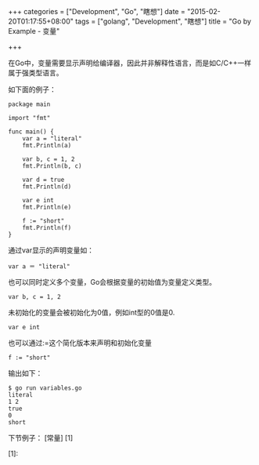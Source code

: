 +++
categories = ["Development", "Go", "瞎想"]
date = "2015-02-20T01:17:55+08:00"
tags = ["golang", "Development", "瞎想"]
title = "Go by Example - 变量"

+++

在Go中，变量需要显示声明给编译器，因此并非解释性语言，而是如C/C++一样属于强类型语言。

如下面的例子：
```
package main

import "fmt"

func main() {
	var a = "literal"
	fmt.Println(a)

	var b, c = 1, 2
	fmt.Println(b, c)

	var d = true
	fmt.Println(d)

	var e int
	fmt.Println(e)

	f := "short"
	fmt.Println(f)
}
```
<!--more-->
通过var显示的声明变量如：

    var a ＝ "literal"

也可以同时定义多个变量，Go会根据变量的初始值为变量定义类型。

    var b, c = 1, 2

未初始化的变量会被初始化为0值，例如int型的0值是0.

    var e int

也可以通过:=这个简化版本来声明和初始化变量

    f := "short"

输出如下：
```
$ go run variables.go
literal
1 2
true
0
short
```

下节例子： [常量] [1]

[1]:
